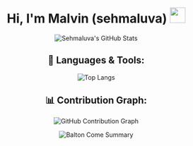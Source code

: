 <h1 align="center">Hi, I'm Malvin (sehmaluva) <img src="https://media.giphy.com/media/hvRJCLFzcasrR4ia7z/giphy.gif" width="35px"></h1>

<div align="center">

![Sehmaluva's GitHub Stats](https://github-readme-stats.vercel.app/api?username=sehmaluva&show_icons=true&theme=radical)

## 🚀 Languages & Tools:
![Top Langs](https://github-readme-stats.vercel.app/api/top-langs/?username=sehmaluva&layout=compact&theme=radical)

## 📊 Contribution Graph:
![GitHub Contribution Graph](https://github-readme-activity-graph.vercel.app/graph?username=sehmaluva&theme=github)

![Balton Come Summary](https://github-profile-summary-cards.vercel.app/api/cards/profile-details?username=sehmaluva&theme=dracula)

</div>

<!---
sehmaluva/sehmaluva is a ✨ special ✨ repository because its `README.md` (this file) appears on your GitHub profile.
You can click the Preview link to take a look at your changes.
--->
